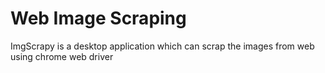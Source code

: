 # Web Image Scraping
ImgScrapy is a desktop application which can scrap the images from web using chrome web driver

